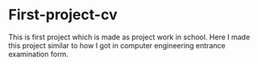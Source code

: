 # First-project-cv
This is first project which is made as project work in school. Here I made this project similar to how I got in computer engineering entrance examination form.
